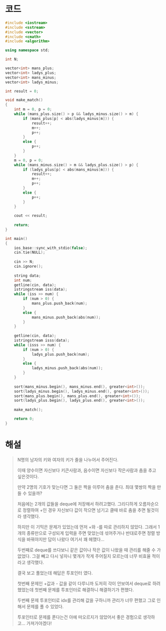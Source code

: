 # 코드

```c++
#include <iostream>
#include <sstream>
#include <vector>
#include <cmath>
#include <algorithm>

using namespace std;

int N;

vector<int> mans_plus;
vector<int> ladys_plus;
vector<int> mans_minus;
vector<int> ladys_minus;

int result = 0;

void make_match()
{
    int m = 0, p = 0;
    while (mans_plus.size() > p && ladys_minus.size() > m) {
        if (mans_plus[p] < abs(ladys_minus[m])) {
            result++;
            m++;
            p++;
        }
        else {
            p++;
        }
    }
    m = 0, p = 0;
    while (mans_minus.size() > m && ladys_plus.size() > p) {
        if (ladys_plus[p] < abs(mans_minus[m])) {
            result++;
            m++;
            p++;
        }
        else {
            p++;
        }
    }
    
    cout << result;
    
    return;
}

int main()
{
    ios_base::sync_with_stdio(false);
    cin.tie(NULL);
    
    cin >> N;
    cin.ignore();
    
    string data;
    int num;
    getline(cin, data);
    istringstream iss(data);
    while (iss >> num) {
        if (num > 0) {
            mans_plus.push_back(num);
        }
        else {
            mans_minus.push_back(abs(num));
        }
    }
    
    getline(cin, data);
    istringstream isss(data);
    while (isss >> num) {
        if (num > 0) {
            ladys_plus.push_back(num);
        }
        else {
            ladys_minus.push_back(abs(num));
        }
    }
    
    sort(mans_minus.begin(), mans_minus.end(), greater<int>());
    sort(ladys_minus.begin(), ladys_minus.end(), greater<int>());
    sort(mans_plus.begin(), mans_plus.end(), greater<int>());
    sort(ladys_plus.begin(), ladys_plus.end(), greater<int>());
    
    make_match();

    return 0;
}

```



# 해설

> N명의 남자의 키와 여자의 키가 줄을 나누어서 주어진다.
>
> 이때 양수이면 자신보다 키큰사람과, 음수이면 자신보다 작은사람과 춤을 추고 싶은것이다.
>
> 만약 2명의 기호가 맞는다면 그 둘은 짝을 이루어 춤을 춘다. 최대 몇쌍의 짝을 만들 수 있을까?
>
> 처음에는 2개의 값들을 deque에 저장해서 하려고했다. 그리디하게 오름차순으로 정렬하여 +인 경우 자신보다 값이 작으면 넘기고 클때 바로 춤을 추면 될것이라 생각했다.
>
> 하지만 이 기믹은 문제가 있었는데 먼저 +와 -를 따로 관리하지 않았다. 그래서 1개의 종류만으로 구성되게 입력을 주면 맞았는데 섞어주거나 반대로주면 정렬 방식을 바꿔야지만 답이 나왔다 여기서 꽤 헤맸다...
>
> 두번째로 deque를 쓰다보니 같은 값이나 작은 값이 나왔을 때 관리를 해줄 수 가 없었다. 그걸 빼고 다시 넣자니 몇개가 작게 주어질지 모르는데 너무 비효율 적이라고 생각했다.
>
> 결국 보고 풀었는데 해답은 투포인터 였다.
>
> 첫번째 문제인 +값과 - 값을 같이 다루니까 도저히 각이 안보여서 deque로 하려 했었는데 첫번째 문제를 투포인터로 해결하니 해결하기가 편했다.
>
> 두번째 문제 투포인터로 idx를 관리해 값을 구하니까 관리가 너무 편했고 그로 인해서 문제를 풀 수 있었다.
>
> 투포인터로 문제를 푼다는건 아에 떠오르지가 않았어서 좋은 경험으로 생각하고... 가져가야겠다!
